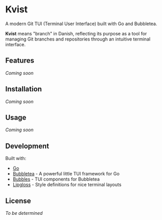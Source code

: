 # Kvist

A modern Git TUI (Terminal User Interface) built with Go and Bubbletea.

**Kvist** means "branch" in Danish, reflecting its purpose as a tool for managing Git branches and repositories through an intuitive terminal interface.

## Features

_Coming soon_

## Installation

_Coming soon_

## Usage

_Coming soon_

## Development

Built with:
- [Go](https://golang.org/)
- [Bubbletea](https://github.com/charmbracelet/bubbletea) - A powerful little TUI framework for Go
- [Bubbles](https://github.com/charmbracelet/bubbles) - TUI components for Bubbletea
- [Lipgloss](https://github.com/charmbracelet/lipgloss) - Style definitions for nice terminal layouts

## License

_To be determined_